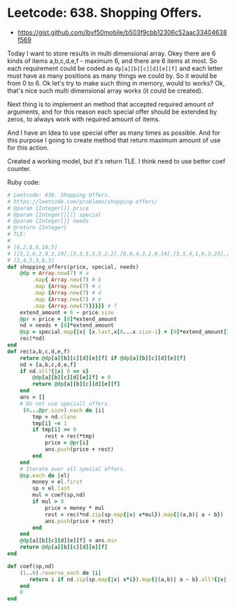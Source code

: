 # Leetcode: 638. Shopping Offers.

- https://gist.github.com/lbvf50mobile/b503f9cbb12306c52aac33404638f569



Today I want to store results in multi dimensional array. Okey there are 6 kinds of items a,b,c,d,e,f - maximum 6, and there are 6 items at most. So each requirement could be coded as `dp[a][b][c][d][e][f]` and each letter must have as many positions as many things we could by. So it would be from 0 to 6. Ok let's try to make such thing in memory, would to works? Ok, that's nice such multi dimensional array works (it could be created).       

Next thing is to implement an method that accepted required amount of arguments, and for this reason each special offer should be extended by zeros, to always work with required amount of items.   

And I have an Idea to use special offer as many times as possible. And for this purpose I going to create method that return maximum amount of use for this action.  


Created a working model, but it's return TLE. I think need to use better coef counter.

Ruby code:
```Ruby
# Leetcode: 638. Shopping Offers.
# https://leetcode.com/problems/shopping-offers/
# @param {Integer[]} price
# @param {Integer[][]} special
# @param {Integer[]} needs
# @return {Integer}
# TLE:
# 
# [6,2,8,6,10,5]
# [[5,1,6,2,0,2,19],[3,3,5,3,5,2,2],[6,0,4,3,2,0,14],[5,5,4,1,6,3,23],[3,0,5,2,1,5,35],[1,5,4,3,1,2,36],[5,3,5,4,3,0,1],[6,6,4,2,4,1,5],[3,3,2,6,1,0,33],[2,5,1,2,4,6,23],[3,6,2,6,2,6,14],[6,6,0,3,3,4,17],[0,4,5,3,5,0,15],[6,1,0,6,4,0,14],[6,4,4,3,3,5,8],[4,2,4,3,6,2,30],[3,4,0,3,1,4,3],[4,2,6,3,3,4,12],[6,4,2,5,1,5,16],[3,1,0,0,3,2,3]]
# [2,4,5,3,6,3]
def shopping_offers(price, special, needs)
    @dp = Array.new(7) # a
        .map{ Array.new(7) # b
        .map {Array.new(7) # c
        .map {Array.new(7) # d
        .map {Array.new(7) # e
        .map {Array.new(7)}}}}} # f 
    extend_amount = 6 - price.size
    @pr = price + [0]*extend_amount
    nd = needs + [0]*extend_amount
    @sp = special.map{|x| [x.last,x[0...x.size-1] + [0]*extend_amount]}
    rec(*nd)
end
def rec(a,b,c,d,e,f)
    return @dp[a][b][c][d][e][f] if @dp[a][b][c][d][e][f]
    nd = [a,b,c,d,e,f]
    if nd.all?{|x| 0 == x}
        @dp[a][b][c][d][e][f] = 0
        return @dp[a][b][c][d][e][f]
    end
    ans = []
    # Do not use speciall offers.
     (0...@pr.size).each do |i|
        tmp = nd.clone
        tmp[i] -= 1
        if tmp[i] >= 0
            rest = rec(*tmp)
            price = @pr[i]
            ans.push(price + rest)
        end
    end
    # Iterate over all special offers.
    @sp.each do |el|
        money = el.first
        sp = el.last
        mul = coef(sp,nd)
        if mul > 0
            price = money * mul
            rest = rec(*nd.zip(sp.map{|x| x*mul}).map{|(a,b)| a - b})
            ans.push(price + rest)
        end
    end
    @dp[a][b][c][d][e][f] = ans.min
    return @dp[a][b][c][d][e][f]
end

def coef(sp,nd)
    (1..6).reverse_each do |i|
       return i if nd.zip(sp.map{|x| x*i}).map{|(a,b)| a - b}.all?{|x| x >= 0}
    end
    0
end
```